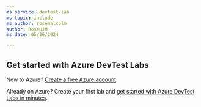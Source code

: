 ```yaml
---
ms.service: devtest-lab
ms.topic: include
ms.author: rosemalcolm
author: RoseHJM
ms.date: 05/26/2024

---
```

## Get started with Azure DevTest Labs

New to Azure? [Create a free Azure account](https://azure.microsoft.com/free).

Already on Azure? Create your first lab and [get started with Azure DevTest Labs in minutes](https://go.microsoft.com/fwlink/?LinkID=627034&clcid=0x409).
